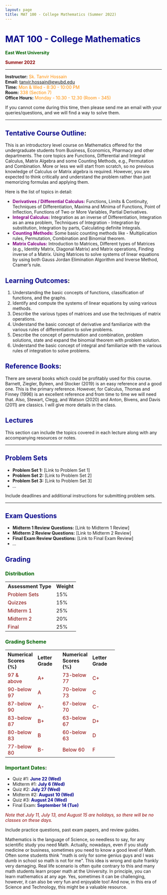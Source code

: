 ```yaml
---
layout: page
title: MAT 100 - College Mathematics (Summer 2022)
---
```


# <span style="color: darkblue;">MAT 100 - College Mathematics</span>

**<span style="color: darkgreen;">East West University</span>**

**<span style="color: darkred;">Summer 2022</span>**

---

**Instructor:** <span style="color: darkorange;">Sk. Tanvir Hossain</span>  
**Email:** <span style="color: darkorange;">tanvir.hossain@ewubd.edu</span>  
**Time:** <span style="color: darkorange;">Mon & Wed - 8:30 - 10:00 PM</span>  
**Room:** <span style="color: darkorange;">338 (Section 7)</span>  
**Office Hours:** <span style="color: darkorange;">Monday - 10.30 - 12.30 (Room - 345)</span>

If you cannot come during this time, then please send me an email with your queries/questions, and we will find a way to solve them.

---

## <span style="color: darkblue;">Tentative Course Outline</span>:

This is an introductory level course on Mathematics offered for the undergraduate students from Business, Economics, Pharmacy and other departments. The core topics are Functions, Differential and Integral Calculus, Matrix Algebra and some Counting Methods, e.g., Permutation and Combination. More or less we will start from scratch, so no previous knowledge of Calculus or Matrix algebra is required. However, you are expected to think critically and understand the problem rather than just memorizing formulas and applying them.

Here is the list of topics in detail:

- **<span style="color: purple;">Derivatives / Differential Calculus:</span>** Functions, Limits & Continuity, Techniques of Differentiation, Maxima and Minima of Functions, Point of Inflection, Functions of Two or More Variables, Partial Derivatives.
- **<span style="color: purple;">Integral Calculus:</span>** Integration as an inverse of Differentiation, Integration as an area problem, Techniques of Integration - Integration by substitution, Integration by parts, Calculating definite Integrals.
- **<span style="color: purple;">Counting Methods:</span>** Some basic counting methods like - Multiplication rules, Permutation, Combination and Binomial theorem.
- **<span style="color: purple;">Matrix Calculus:</span>** Introduction to Matrices, Different types of Matrices (e.g., Identity Matrix, Diagonal Matrix) and Matrix operations, Finding inverse of a Matrix. Using Matrices to solve systems of linear equations by using both Gauss Jordan Elimination Algorithm and Inverse Method, Cramer’s rule.

## <span style="color: darkblue;">Learning Outcomes</span>:

1. Understanding the basic concepts of functions, classification of functions, and the graphs.
2. Identify and compute the systems of linear equations by using various methods.
3. Describe the various types of matrices and use the techniques of matrix operations.
4. Understand the basic concept of derivative and familiarize with the various rules of differentiation to solve problems.
5. Describe the concept of permutation and combination, problem solutions, state and expand the binomial theorem with problem solution.
6. Understand the basic concept of integral and familiarize with the various rules of integration to solve problems.

## <span style="color: darkblue;">Reference Books</span>:

There are several books which could be profitably used for this course. Barnett, Ziegler, Byleen, and Stocker (2019) is an easy reference and a good one. This is the primary reference. However, for Calculus, Thomas and Finney (1996) is an excellent reference and from time to time we will need that. Also, Stewart, Clegg, and Watson (2020) and Anton, Bivens, and Davis (2011) are classics. I will give more details in the class.


## <span style="color: darkblue;">Lectures</span>

This section can include the topics covered in each lecture along with any accompanying resources or notes.

---

## <span style="color: darkblue;">Problem Sets</span>

- **Problem Set 1:** [Link to Problem Set 1]
- **Problem Set 2:** [Link to Problem Set 2]
- **Problem Set 3:** [Link to Problem Set 3]
- *...*

Include deadlines and additional instructions for submitting problem sets.

---

## <span style="color: darkblue;">Exam Questions</span>

- **Midterm 1 Review Questions:** [Link to Midterm 1 Review]
- **Midterm 2 Review Questions:** [Link to Midterm 2 Review]
- **Final Exam Review Questions:** [Link to Final Exam Review]
- *...*










## <span style="color: darkblue;">Grading</span>

### <span style="color: darkgreen;">Distribution</span>

<table style="width:50%">
  <tr>
    <th style="text-align:left">Assessment Type</th>
    <th style="text-align:left">Weight</th>
  </tr>
  <tr>
    <td style="text-align:left"><span style="color: maroon;">Problem Sets</span></td>
    <td style="text-align:left">15%</td>
  </tr>
  <tr>
    <td style="text-align:left"><span style="color: maroon;">Quizzes</span></td>
    <td style="text-align:left">15%</td>
  </tr>
  <tr>
    <td style="text-align:left"><span style="color: maroon;">Midterm 1</span></td>
    <td style="text-align:left">25%</td>
  </tr>
  <tr>
    <td style="text-align:left"><span style="color: maroon;">Midterm 2</span></td>
    <td style="text-align:left">20%</td>
  </tr>
  <tr>
    <td style="text-align:left"><span style="color: maroon;">Final</span></td>
    <td style="text-align:left">25%</td>
  </tr>
</table>

### <span style="color: darkgreen;">Grading Scheme</span>

<table style="width:70%">
  <tr>
    <th style="text-align:left; width:25%">Numerical Scores (%)</th>
    <th style="text-align:left; width:25%">Letter Grade</th>
    <th style="text-align:left; width:25%">Numerical Scores (%)</th>
    <th style="text-align:left; width:25%">Letter Grade</th>
  </tr>
  <tr>
    <td style="text-align:left"><span style="color: darkred;">97 & above</span></td>
    <td style="text-align:left"><span style="color: darkred;">A+</span></td>
    <td style="text-align:left"><span style="color: darkred;">73-below 77</span></td>
    <td style="text-align:left"><span style="color: darkred;">C+</span></td>
  </tr>
  <tr>
    <td style="text-align:left"><span style="color: darkred;">90-below 97</span></td>
    <td style="text-align:left"><span style="color: darkred;">A</span></td>
    <td style="text-align:left"><span style="color: darkred;">70-below 73</span></td>
    <td style="text-align:left"><span style="color: darkred;">C</span></td>
  </tr>
  <tr>
    <td style="text-align:left"><span style="color: darkred;">87-below 90</span></td>
    <td style="text-align:left"><span style="color: darkred;">A-</span></td>
    <td style="text-align:left"><span style="color: darkred;">67-below 70</span></td>
    <td style="text-align:left"><span style="color: darkred;">C-</span></td>
  </tr>
  <tr>
    <td style="text-align:left"><span style="color: darkred;">83-below 87</span></td>
    <td style="text-align:left"><span style="color: darkred;">B+</span></td>
    <td style="text-align:left"><span style="color: darkred;">63-below 67</span></td>
    <td style="text-align:left"><span style="color: darkred;">D+</span></td>
  </tr>
  <tr>
    <td style="text-align:left"><span style="color: darkred;">80-below 83</span></td>
    <td style="text-align:left"><span style="color: darkred;">B</span></td>
    <td style="text-align:left"><span style="color: darkred;">60-below 63</span></td>
    <td style="text-align:left"><span style="color: darkred;">D</span></td>
  </tr>
  <tr>
    <td style="text-align:left"><span style="color: darkred;">77-below 80</span></td>
    <td style="text-align:left"><span style="color: darkred;">B-</span></td>
    <td style="text-align:left"><span style="color: darkred;">Below 60</span></td>
    <td style="text-align:left"><span style="color: darkred;">F</span></td>
  </tr>
</table>

### <span style="color: darkgreen;">Important Dates</span>:

- Quiz #1: **<span style="color: darkblue;">June 22 (Wed)</span>**
- Midterm #1: **<span style="color: darkblue;">July 6 (Wed)</span>**
- Quiz #2: **<span style="color: darkblue;">July 27 (Wed)</span>**
- Midterm #2: **<span style="color: darkblue;">August 10 (Wed)</span>**
- Quiz #3: **<span style="color: darkblue;">August 24 (Wed)</span>**
- Final Exam: **<span style="color: darkblue;">September 14 (Tue)</span>**

*<span style="color: darkred;">Note that July 11, July 13, and August 15 are holidays, so there will be no classes on these days.</span>*


Include practice questions, past exam papers, and review guides.












Mathematics is the language of Science, so needless to say, for any scientific study you need Math. Actually, nowadays, even if you study medicine or business, sometimes you need to know a good level of Math. Often some students think "math is only for some genius guys and I was dumb in school so math is not for me". This idea is wrong and quite frankly very damaging. Real life scenario is often quite contrary to this and many math students learn proper math at the University. In principle, you can learn mathematics at any age. Yes, sometimes it can be challenging, however, it can also be very fun and enjoyable too! And now, in this era of Science and Technology, this might be a valuable resource.






























